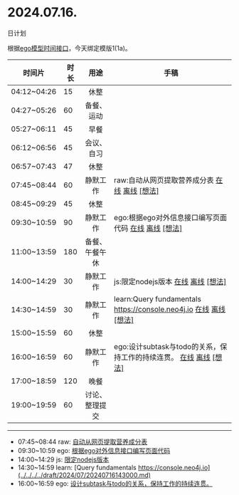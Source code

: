 # 2024.07.16.
日计划

根据[ego模型时间接口](https://gitee.com/hyg/blog/blob/master/timeflow.md)，今天绑定模版1(1a)。

| 时间片 | 时长 | 用途 | 手稿 |
| --- | --- | :---: | --- |
| 04:12~04:26 | 15 | 休整 |  |
| 04:27~05:26 | 60 | 备餐、运动 |  |
| 05:27~06:11 | 45 | 早餐 |  |
| 06:12~06:56 | 45 | 会议、自习 |  |
| 06:57~07:43 | 47 | 休整 |  |
| 07:45~08:44 | 60 | 静默工作 | raw:自动从网页提取营养成分表 [在线](http://simp.ly/p/xtgD4F) [离线](../../draft/2024/07/20240716074500.md) <a href="mailto:huangyg@mars22.com?subject=关于2024.07.16.[raw:自动从网页提取营养成分表]任务&body=日期: 20240716%0D%0A序号: 5%0D%0A手稿:../../draft/2024/07/20240716074500.md%0D%0A---请勿修改邮件主题及以上内容 从下一行开始写您的想法---%0D%0A">[想法]</a> |
| 08:45~09:29 | 45 | 休整 |  |
| 09:30~10:59 | 90 | 静默工作 | ego:根据ego对外信息接口编写页面代码 [在线](http://simp.ly/p/j1SspP) [离线](../../draft/2024/07/20240716093000.md) <a href="mailto:huangyg@mars22.com?subject=关于2024.07.16.[ego:根据ego对外信息接口编写页面代码]任务&body=日期: 20240716%0D%0A序号: 7%0D%0A手稿:../../draft/2024/07/20240716093000.md%0D%0A---请勿修改邮件主题及以上内容 从下一行开始写您的想法---%0D%0A">[想法]</a> |
| 11:00~13:59 | 180 | 备餐、午餐午休 |  |
| 14:00~14:29 | 30 | 静默工作 | js:限定nodejs版本 [在线](http://simp.ly/p/8t3vlk) [离线](../../draft/2024/07/20240716140000.md) <a href="mailto:huangyg@mars22.com?subject=关于2024.07.16.[js:限定nodejs版本]任务&body=日期: 20240716%0D%0A序号: 9%0D%0A手稿:../../draft/2024/07/20240716140000.md%0D%0A---请勿修改邮件主题及以上内容 从下一行开始写您的想法---%0D%0A">[想法]</a> |
| 14:30~14:59 | 30 | 静默工作 | learn:Query fundamentals https://console.neo4j.io [在线](http://simp.ly/p/5k9gJy) [离线](../../draft/2024/07/20240716143000.md) <a href="mailto:huangyg@mars22.com?subject=关于2024.07.16.[learn:Query fundamentals https://console.neo4j.io]任务&body=日期: 20240716%0D%0A序号: 10%0D%0A手稿:../../draft/2024/07/20240716143000.md%0D%0A---请勿修改邮件主题及以上内容 从下一行开始写您的想法---%0D%0A">[想法]</a> |
| 15:00~15:59 | 60 | 休整 |  |
| 16:00~16:59 | 60 | 静默工作 | ego:设计subtask与todo的关系，保持工作的持续连贯。 [在线](http://simp.ly/p/4QDThK) [离线](../../draft/2024/07/20240716160000.md) <a href="mailto:huangyg@mars22.com?subject=关于2024.07.16.[ego:设计subtask与todo的关系，保持工作的持续连贯。]任务&body=日期: 20240716%0D%0A序号: 12%0D%0A手稿:../../draft/2024/07/20240716160000.md%0D%0A---请勿修改邮件主题及以上内容 从下一行开始写您的想法---%0D%0A">[想法]</a> |
| 17:00~18:59 | 120 | 晚餐 |  |
| 19:00~19:59 | 60 | 讨论、整理提交 |  |

---

- 07:45~08:44	raw: [自动从网页提取营养成分表](../../../../draft/2024/07/20240716074500.md)
- 09:30~10:59	ego: [根据ego对外信息接口编写页面代码](../../../../draft/2024/07/20240716093000.md)
- 14:00~14:29	js: [限定nodejs版本](../../../../draft/2024/07/20240716140000.md)
- 14:30~14:59	learn: [Query fundamentals https://console.neo4j.io](../../../../draft/2024/07/20240716143000.md)
- 16:00~16:59	ego: [设计subtask与todo的关系，保持工作的持续连贯。](../../../../draft/2024/07/20240716160000.md)
